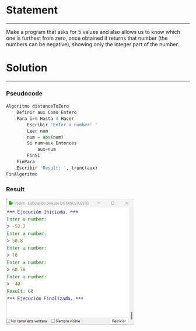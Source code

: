 # Statement
---

Make a program that asks for 5 values ​​and also allows us to know which one is furthest from zero, once obtained it returns that number (the numbers can be negative), showing only the integer part of the number.

# Solution
---
### Pseudocode
```python
Algoritmo distanceToZero
	Definir aux Como Entero
	Para i=0 Hasta 4 Hacer
		Escribir 'Enter a number: '
		Leer num
		num = abs(num)
		Si num>aux Entonces
			aux=num
		FinSi
	FinPara
	Escribir 'Result: ', trunc(aux)
FinAlgoritmo
```

### Result

<img src="./../Images/distanceToZero.png" alt="drawing" style="width:350px;"/><br>
